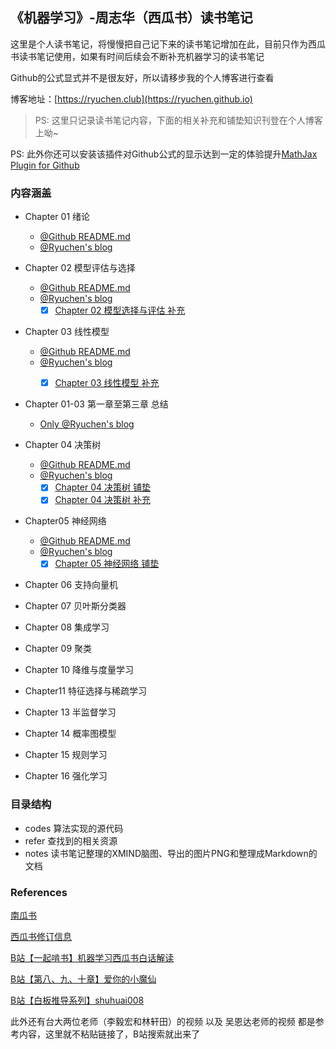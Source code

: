 ## 《机器学习》-周志华（西瓜书）读书笔记

这里是个人读书笔记，将慢慢把自己记下来的读书笔记增加在此，目前只作为西瓜书读书笔记使用，如果有时间后续会不断补充机器学习的读书笔记

Github的公式显式并不是很友好，所以请移步我的个人博客进行查看

博客地址：[https://ryuchen.club](https://ryuchen.github.io)

> PS: 这里只记录读书笔记内容，下面的相关补充和铺垫知识刊登在个人博客上呦~ 

PS: 此外你还可以安装该插件对Github公式的显示达到一定的体验提升[MathJax Plugin for Github](https://chrome.google.com/webstore/detail/mathjax-plugin-for-github/ioemnmodlmafdkllaclgeombjnmnbima)

### 内容涵盖

- Chapter 01 绪论 
    - [@Github README.md](https://github.com/Ryuchen/Machine-Learning-Notes/blob/master/notes/chapter01/README.md) 
    - [@Ryuchen's blog](https://ryuchen.github.io/posts/0x000017/)

- Chapter 02 模型评估与选择
    - [@Github README.md](https://github.com/Ryuchen/Machine-Learning-Notes/blob/master/notes/chapter02/README.md) 
    - [@Ryuchen's blog](https://ryuchen.github.io/posts/0x000018/)
        - [x] [Chapter 02 模型选择与评估 补充](https://ryuchen.github.io/posts/0x000019/)

- Chapter 03 线性模型
    - [@Github README.md](https://github.com/Ryuchen/Machine-Learning-Notes/blob/master/notes/chapter03/README.md) 
    - [@Ryuchen's blog](https://ryuchen.github.io/posts/0x00001a/)
        - [x] [Chapter 03 线性模型 补充](https://ryuchen.github.io/posts/0x00001b/)


- Chapter 01-03 第一章至第三章 总结
    - [Only @Ryuchen's blog](https://ryuchen.github.io/posts/0x00001c/)


- Chapter 04 决策树
    - [@Github README.md](https://github.com/Ryuchen/Machine-Learning-Notes/blob/master/notes/chapter04/README.md) 
    - [@Ryuchen's blog](https://ryuchen.github.io/posts/0x00001e/)
        - [x] [Chapter 04 决策树 铺垫](https://ryuchen.github.io/posts/0x00001d/)
        - [x] [Chapter 04 决策树 补充](https://ryuchen.github.io/posts/0x000020/)

- Chapter05 神经网络
    - [@Github README.md](https://github.com/Ryuchen/Machine-Learning-Notes/blob/master/notes/chapter05/README.md) 
    - [@Ryuchen's blog](https://ryuchen.github.io/posts/0x000022/)
        - [x] [Chapter 05 神经网络 铺垫](https://ryuchen.github.io/posts/0x000021/)

- Chapter 06 支持向量机

- Chapter 07 贝叶斯分类器

- Chapter 08 集成学习

- Chapter 09 聚类

- Chapter 10 降维与度量学习

- Chapter11 特征选择与稀疏学习

- Chapter 13 半监督学习

- Chapter 14 概率图模型

- Chapter 15 规则学习

- Chapter 16 强化学习


### 目录结构

- codes 算法实现的源代码
- refer 查找到的相关资源
- notes 读书笔记整理的XMIND脑图、导出的图片PNG和整理成Markdown的文档

### References

[南瓜书](https://datawhalechina.github.io/pumpkin-book/)

[西瓜书修订信息](https://cs.nju.edu.cn/zhouzh/zhouzh.files/publication/MLbook2016.htm)

[B站【一起啃书】机器学习西瓜书白话解读](https://www.bilibili.com/video/BV17J411C7zZ?from=search&seid=15545210339377283900)

[B站【第八、九、十章】爱你的小魔仙](https://space.bilibili.com/526523637)

[B站【白板推导系列】shuhuai008](https://space.bilibili.com/97068901?from=search&seid=17581486286883392677)

此外还有台大两位老师（李毅宏和林轩田）的视频 以及 吴恩达老师的视频 都是参考内容，这里就不粘贴链接了，B站搜索就出来了
